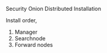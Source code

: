 Security Onion Distributed Installation 


Install order,
1. Manager
2. Searchnode
3. Forward nodes
